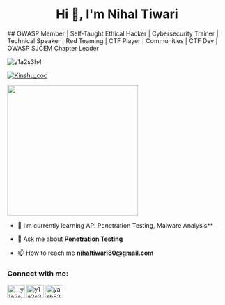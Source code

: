<h1 align="center">Hi 👋, I'm Nihal Tiwari</h1>
## OWASP Member | Self-Taught Ethical Hacker | Cybersecurity Trainer | Technical Speaker | Red Teaming | CTF Player | Communities | CTF Dev |
OWASP SJCEM Chapter Leader

<p align="left"> <img src="https://komarev.com/ghpvc/?username=Nihal-Tiwari&label=Profile%20views&color=0e75b6&style=flat" alt="y1a2s3h4" /> </p>

<p align="left"> <a href="https://twitter.com/Kinshu_coc" target="blank"><img src="https://img.shields.io/twitter/follow/Kinshu_coc?logo=twitter&style=for-the-badge" alt="Kinshu_coc" /></a> </p>

<img src="https://media.giphy.com/media/3oEjHWpiVIOGXT5l9m/giphy.gif" width="300">

<!--<p>&nbsp;<img align="right" src="https://github-readme-stats.vercel.app/api?username=Nihal-Tiwari&show_icons=true&locale=en" alt="Nihal-Tiwari" /></p> -->

- 🌱 I’m currently learning API Penetration Testing, Malware Analysis**

- 💬 Ask me about **Penetration Testing**

- 📫 How to reach me **nihaltiwari80@gmail.com**

<h3 align="left">Connect with me:</h3>
<p align="left">
<a href="https://twitter.com/Kinshu_coc" target="blank"><img align="center" src="https://raw.githubusercontent.com/rahuldkjain/github-profile-readme-generator/master/src/images/icons/Social/twitter.svg" alt="__y1a2s3h4__" height="30" width="40" /></a>
<a href="https://www.linkedin.com/in/nihal-tiwari-09023818b/" target="blank"><img align="center" src="https://raw.githubusercontent.com/rahuldkjain/github-profile-readme-generator/master/src/images/icons/Social/linked-in-alt.svg" alt="y1a2s3h4" height="30" width="40" /></a>
<a href="https://instagram.com/nihal_tiwari" target="blank"><img align="center" src="https://raw.githubusercontent.com/rahuldkjain/github-profile-readme-generator/master/src/images/icons/Social/instagram.svg" alt="yash5368" height="30" width="40" /></a>
</p>
